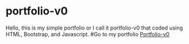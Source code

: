 # portfolio-v0
Hello, this is my simple portfolio or I call it portfolio-v0 that coded using HTML, Bootstrap, and Javascript. 
#Go to my portfolio
[Portfolio-v0](https://fraamadhan.github.io/portfolio-v0/view/index.html)
